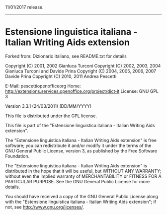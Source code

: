 11/01/2017 release.

---

# Estensione linguistica italiana - Italian Writing Aids extension
Forked from: Dizionario italiano, see README.txt for details

Copyright (C) 2001, 2002 Gianluca Turconi
Copyright (C) 2002, 2003, 2004 Gianluca Turconi and Davide Prina
Copyright (C) 2004, 2005, 2006, 2007  Davide Prina
Copyright (C) 2010, 2011 Andrea Pescetti

E-Mail: pescetti<AT>openoffice<DOT>org
Home: http://extensions.services.openoffice.org/project/dict-it
License: GNU GPL 3

Version 3.3.1 (24/03/2011) (DD/MM/YYYY)

This file is distributed under the GPL license.

This file is part of the "Estensione linguistica italiana - Italian
Writing Aids extension".

The "Estensione linguistica italiana - Italian Writing Aids extension"
is free software; you can redistribute it and/or
modify it under the terms of the GNU General Public License, version 3,
as published by the Free Software Foundation.

The "Estensione linguistica italiana - Italian Writing Aids extension"
is distributed in the hope that it will be
useful, but WITHOUT ANY WARRANTY; without even the implied warranty of
MERCHANTABILITY or FITNESS FOR A PARTICULAR PURPOSE. See the
GNU General Public License for more details.

You should have received a copy of the GNU General Public
License along with the "Estensione linguistica italiana - Italian
Writing Aids extension"; if not, see <http://www.gnu.org/licenses/>.